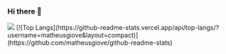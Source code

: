 ### Hi there 👋

<picture>
<source 
  srcset="https://github-readme-stats.vercel.app/api?username=matheusgiove&show_icons=true&theme=dark"
  media="(prefers-color-scheme: dark)"
/>
<img src="https://github-readme-stats.vercel.app/api?username=anuraghazra&show_icons=true" 
/>
</picture>
[![Top Langs](https://github-readme-stats.vercel.app/api/top-langs/?username=matheusgiove&layout=compact)](https://github.com/matheusgiove/github-readme-stats)
